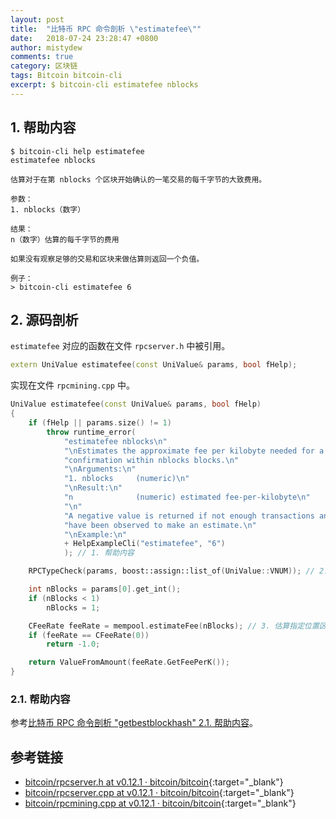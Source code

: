 ```yaml
---
layout: post
title:  "比特币 RPC 命令剖析 \"estimatefee\""
date:   2018-07-24 23:28:47 +0800
author: mistydew
comments: true
category: 区块链
tags: Bitcoin bitcoin-cli
excerpt: $ bitcoin-cli estimatefee nblocks
---
```

## 1. 帮助内容

```shell
$ bitcoin-cli help estimatefee
estimatefee nblocks

估算对于在第 nblocks 个区块开始确认的一笔交易的每千字节的大致费用。

参数：
1. nblocks（数字）

结果：
n（数字）估算的每千字节的费用

如果没有观察足够的交易和区块来做估算则返回一个负值。

例子：
> bitcoin-cli estimatefee 6
```

## 2. 源码剖析

`estimatefee` 对应的函数在文件 `rpcserver.h` 中被引用。

```cpp
extern UniValue estimatefee(const UniValue& params, bool fHelp);
```

实现在文件 `rpcmining.cpp` 中。

```cpp
UniValue estimatefee(const UniValue& params, bool fHelp)
{
    if (fHelp || params.size() != 1)
        throw runtime_error(
            "estimatefee nblocks\n"
            "\nEstimates the approximate fee per kilobyte needed for a transaction to begin\n"
            "confirmation within nblocks blocks.\n"
            "\nArguments:\n"
            "1. nblocks     (numeric)\n"
            "\nResult:\n"
            "n              (numeric) estimated fee-per-kilobyte\n"
            "\n"
            "A negative value is returned if not enough transactions and blocks\n"
            "have been observed to make an estimate.\n"
            "\nExample:\n"
            + HelpExampleCli("estimatefee", "6")
            ); // 1. 帮助内容

    RPCTypeCheck(params, boost::assign::list_of(UniValue::VNUM)); // 2. RPC 类型检测

    int nBlocks = params[0].get_int();
    if (nBlocks < 1)
        nBlocks = 1;

    CFeeRate feeRate = mempool.estimateFee(nBlocks); // 3. 估算指定位置区块的交易费并返回
    if (feeRate == CFeeRate(0))
        return -1.0;

    return ValueFromAmount(feeRate.GetFeePerK());
}
```

### 2.1. 帮助内容

参考[比特币 RPC 命令剖析 "getbestblockhash" 2.1. 帮助内容](/blog/2018/05/bitcoin-rpc-command-getbestblockhash.html#21-帮助内容)。

## 参考链接

* [bitcoin/rpcserver.h at v0.12.1 · bitcoin/bitcoin](https://github.com/bitcoin/bitcoin/blob/v0.12.1/src/rpcserver.h){:target="_blank"}
* [bitcoin/rpcserver.cpp at v0.12.1 · bitcoin/bitcoin](https://github.com/bitcoin/bitcoin/blob/v0.12.1/src/rpcserver.cpp){:target="_blank"}
* [bitcoin/rpcmining.cpp at v0.12.1 · bitcoin/bitcoin](https://github.com/bitcoin/bitcoin/blob/v0.12.1/src/rpcmining.cpp){:target="_blank"}
